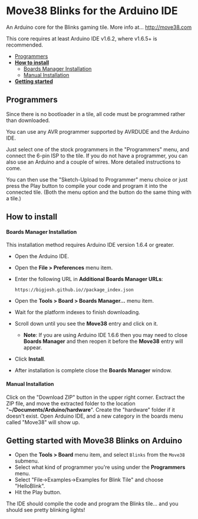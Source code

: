 # Move38 Blinks for the Arduino IDE
An Arduino core for the Blinks gaming tile. More info at...
http://move38.com


This core requires at least Arduino IDE v1.6.2, where v1.6.5+ is recommended. <br/>
* [Programmers](#programmers)
* **[How to install](#how-to-install)**
	- [Boards Manager Installation](#boards-manager-installation)
	- [Manual Installation](#manual-installation)
* **[Getting started](#getting-started)**

## Programmers

Since there is no bootloader in a tile, all code must be programmed rather than downloaded.

You can use any AVR programmer supported by AVRDUDE and the Arduino IDE.

Just select one of the stock programmers in the "Programmers" menu, and connect the 6-pin ISP to the tile. If you do not have a programmer, you can also use an Arduino and a couple of wires. More detailed instructions to come. 

You can then use the "Sketch-Upload to Programmer" menu choice or just press the Play button to compile your code and program it into the connected tile. (Both the menu option and the button do the same thing with a tile.)

## How to install
#### Boards Manager Installation
This installation method requires Arduino IDE version 1.6.4 or greater.
* Open the Arduino IDE.
* Open the **File > Preferences** menu item.
* Enter the following URL in **Additional Boards Manager URLs**:

    ```
    https://bigjosh.github.io//package_index.json
    ``` 

* Open the **Tools > Board > Boards Manager...** menu item.
* Wait for the platform indexes to finish downloading.
* Scroll down until you see the **Move38** entry and click on it.
  * **Note**: If you are using Arduino IDE 1.6.6 then you may need to close **Boards Manager** and then reopen it before the **Move38** entry will appear.
* Click **Install**.
* After installation is complete close the **Boards Manager** window.


#### Manual Installation
Click on the "Download ZIP" button in the upper right corner. Exctract the ZIP file, and move the extracted folder to the location "**~/Documents/Arduino/hardware**". Create the "hardware" folder if it doesn't exist.
Open Arduino IDE, and a new category in the boards menu called "Move38" will show up.


## Getting started with Move38 Blinks on Arduino

* Open the **Tools > Board** menu item, and select `Blinks` from the `Move38` submenu.
* Select what kind of programmer you're using under the **Programmers** menu.
* Select "File->Examples->Examples for Blink Tile" and choose "HelloBlink".
* Hit the Play button.

The IDE should compile the code and program the Blinks tile... and you should see pretty blinking lights!
